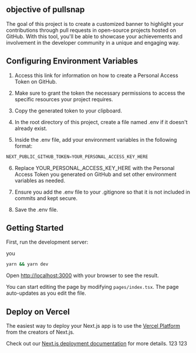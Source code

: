 ## objective of pullsnap

The goal of this project is to create a customized banner to highlight your contributions through pull requests in open-source projects hosted on GitHub. With this tool, you'll be able to showcase your achievements and involvement in the developer community in a unique and engaging way.

## Configuring Environment Variables

1.  Access this link for information on how to create a Personal Access Token on GitHub.

2.  Make sure to grant the token the necessary permissions to access the specific resources your project requires.

3. Copy the generated token to your clipboard.

4.  In the root directory of this project, create a file named .env if it doesn't already exist.

5.  Inside the .env file, add your environment variables in the following format:


```js
NEXT_PUBLIC_GITHUB_TOKEN=YOUR_PERSONAL_ACCESS_KEY_HERE
```

6. Replace YOUR_PERSONAL_ACCESS_KEY_HERE with the Personal Access Token you generated on GitHub and set other environment variables as needed.

7. Ensure you add the .env file to your .gitignore so that it is not included in commits and kept secure.

8. Save the .env file.

## Getting Started

First, run the development server:

you
```bash
yarn && yarn dev

```

Open [http://localhost:3000](http://localhost:3000) with your browser to see the result.

You can start editing the page by modifying `pages/index.tsx`. The page auto-updates as you edit the file.

## Deploy on Vercel

The easiest way to deploy your Next.js app is to use the [Vercel Platform](https://vercel.com/new?utm_medium=default-template&filter=next.js&utm_source=create-next-app&utm_campaign=create-next-app-readme) from the creators of Next.js.

Check out our [Next.js deployment documentation](https://nextjs.org/docs/deployment) for more details.
123 123
